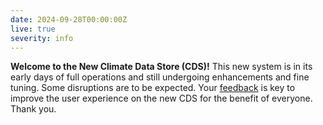 ```yaml
---
date: 2024-09-28T00:00:00Z
live: true
severity: info
---
```


**Welcome to the New Climate Data Store (CDS)!** This new system is in its early days of full operations and still undergoing enhancements and fine tuning. Some disruptions are to be expected. Your 
[feedback](https://jira.ecmwf.int/plugins/servlet/desk/portal/1/create/202) is key to improve the user experience on the new CDS for the benefit of everyone. Thank you.
